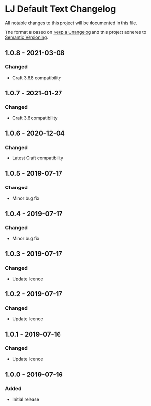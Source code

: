 # LJ Default Text Changelog

All notable changes to this project will be documented in this file.

The format is based on [Keep a Changelog](http://keepachangelog.com/) and this project adheres to [Semantic Versioning](http://semver.org/).

## 1.0.8 - 2021-03-08
### Changed
- Craft 3.6.8 compatibility

## 1.0.7 - 2021-01-27
### Changed
- Craft 3.6 compatibility

## 1.0.6 - 2020-12-04
### Changed
- Latest Craft compatibility

## 1.0.5 - 2019-07-17
### Changed
- Minor bug fix

## 1.0.4 - 2019-07-17
### Changed
- Minor bug fix

## 1.0.3 - 2019-07-17
### Changed
- Update licence

## 1.0.2 - 2019-07-17
### Changed
- Update licence

## 1.0.1 - 2019-07-16
### Changed
- Update licence

## 1.0.0 - 2019-07-16
### Added
- Initial release
